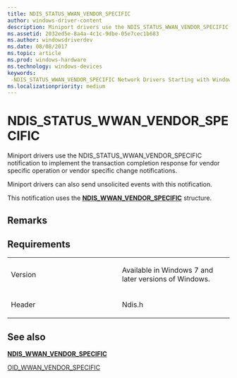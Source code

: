 ```yaml
---
title: NDIS_STATUS_WWAN_VENDOR_SPECIFIC
author: windows-driver-content
description: Miniport drivers use the NDIS_STATUS_WWAN_VENDOR_SPECIFIC notification to implement the transaction completion response for vendor specific operation or vendor specific change notifications.
ms.assetid: 2032ed5e-8a4a-4c1c-9dbe-05e7cec1b683
ms.author: windowsdriverdev
ms.date: 08/08/2017
ms.topic: article
ms.prod: windows-hardware
ms.technology: windows-devices
keywords: 
 -NDIS_STATUS_WWAN_VENDOR_SPECIFIC Network Drivers Starting with Windows Vista
ms.localizationpriority: medium
---
```


# NDIS\_STATUS\_WWAN\_VENDOR\_SPECIFIC


Miniport drivers use the NDIS\_STATUS\_WWAN\_VENDOR\_SPECIFIC notification to implement the transaction completion response for vendor specific operation or vendor specific change notifications.

Miniport drivers can also send unsolicited events with this notification.

This notification uses the [**NDIS\_WWAN\_VENDOR\_SPECIFIC**](https://msdn.microsoft.com/library/windows/hardware/ff567947) structure.

Remarks
-------

Requirements
------------

<table>
<colgroup>
<col width="50%" />
<col width="50%" />
</colgroup>
<tbody>
<tr class="odd">
<td><p>Version</p></td>
<td><p>Available in Windows 7 and later versions of Windows.</p></td>
</tr>
<tr class="even">
<td><p>Header</p></td>
<td>Ndis.h</td>
</tr>
</tbody>
</table>

## See also


[**NDIS\_WWAN\_VENDOR\_SPECIFIC**](https://msdn.microsoft.com/library/windows/hardware/ff567947)

[OID\_WWAN\_VENDOR\_SPECIFIC](oid-wwan-vendor-specific.md)

 

 




